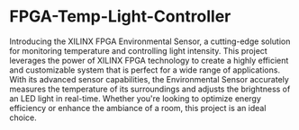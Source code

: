 # FPGA-Temp-Light-Controller
Introducing the XILINX FPGA Environmental Sensor, a cutting-edge solution for monitoring temperature and controlling light intensity. This project leverages the power of XILINX FPGA technology to create a highly efficient and customizable system that is perfect for a wide range of applications. With its advanced sensor capabilities, the Environmental Sensor accurately measures the temperature of its surroundings and adjusts the brightness of an LED light in real-time. Whether you're looking to optimize energy efficiency or enhance the ambiance of a room, this project is an ideal choice.
